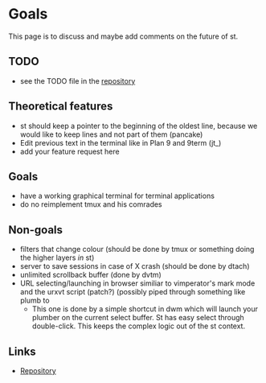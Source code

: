 Goals
=====

This page is to discuss and maybe add comments on the future of st.

TODO
----
* see the TODO file in the [repository](//git.suckless.org/st/plain/TODO)

Theoretical features
--------------------
* st should keep a pointer to the beginning of the oldest line, because we
  would like to keep lines and not part of them (pancake)
* Edit previous text in the terminal like in Plan 9 and 9term (jt_)
* add your feature request here

Goals
-----
* have a working graphical terminal for terminal applications
* do no reimplement tmux and his comrades

Non-goals
---------
* filters that change colour (should be done by tmux or something doing the
  higher layers *in* st)
* server to save sessions in case of X crash (should be done by dtach)
* unlimited scrollback buffer (done by dvtm) 
* URL selecting/launching in browser similiar to vimperator's mark mode and the
  urxvt script (patch?) (possibly piped through something like plumb to
  * This one is done by a simple shortcut in dwm which will launch your
    plumber on the current select buffer. St has easy select through
    double-click. This keeps the complex logic out of the st context.

Links
-----
* [Repository](//git.suckless.org/st)
